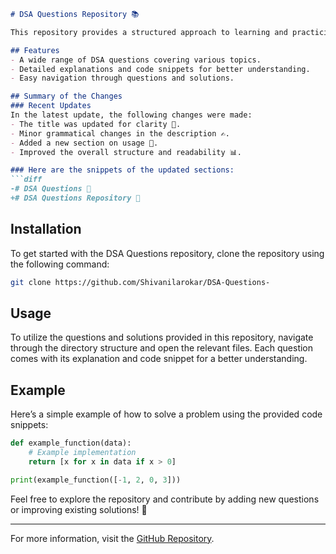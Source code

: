 ```markdown
# DSA Questions Repository 📚

This repository provides a structured approach to learning and practicing Data Structures and Algorithms (DSA). Whether you're a beginner or an experienced coder, you'll find valuable resources to enhance your skills.

## Features
- A wide range of DSA questions covering various topics.
- Detailed explanations and code snippets for better understanding.
- Easy navigation through questions and solutions.

## Summary of the Changes
### Recent Updates
In the latest update, the following changes were made:
- The title was updated for clarity 🤖.
- Minor grammatical changes in the description ✍️.
- Added a new section on usage 📖.
- Improved the overall structure and readability 📊.

### Here are the snippets of the updated sections:
```diff
-# DSA Questions 📖
+# DSA Questions Repository 📖
```

## Installation
To get started with the DSA Questions repository, clone the repository using the following command:
```bash
git clone https://github.com/Shivanilarokar/DSA-Questions-
```

## Usage
To utilize the questions and solutions provided in this repository, navigate through the directory structure and open the relevant files. Each question comes with its explanation and code snippet for a better understanding.

## Example
Here’s a simple example of how to solve a problem using the provided code snippets:
```python
def example_function(data):
    # Example implementation
    return [x for x in data if x > 0]

print(example_function([-1, 2, 0, 3]))
```

Feel free to explore the repository and contribute by adding new questions or improving existing solutions! 🚀

---

For more information, visit the [GitHub Repository](https://github.com/Shivanilarokar/DSA-Questions-).
```